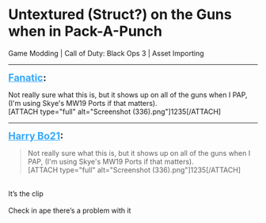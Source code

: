 # Untextured (Struct?) on the Guns when in Pack-A-Punch
Game Modding | Call of Duty: Black Ops 3 | Asset Importing

---
<strong style="font-size: 1.4em;"><span style="text-decoration: underline;text-decoration-color: #34a7f9;"><span style="color:#34a7f9;">Fanatic</span></span>:</strong>

<p>Not really sure what this is, but it shows up on all of the guns when I PAP, (I&#39;m using Skye&#39;s MW19 Ports if that matters).<br />[ATTACH type=&quot;full&quot; alt=&quot;Screenshot (336).png&quot;]1235[/ATTACH]</p>

---
<strong style="font-size: 1.4em;"><span style="text-decoration: underline;text-decoration-color: #34a7f9;"><span style="color:#34a7f9;">Harry Bo21</span></span>:</strong>

<p><blockquote>Not really sure what this is, but it shows up on all of the guns when I PAP, (I&#39;m using Skye&#39;s MW19 Ports if that matters).<br />[ATTACH type=&quot;full&quot; alt=&quot;Screenshot (336).png&quot;]1235[/ATTACH]<br /></blockquote><br />It’s the clip<br /><br />Check in ape there’s a problem with it</p>
